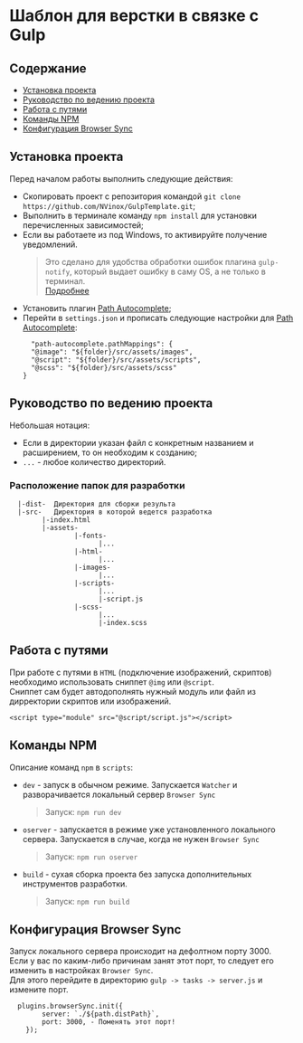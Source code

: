 # Шаблон для верстки в связке с Gulp

## Содержание

- [Установка проекта](#установка-проекта)
- [Руководство по ведению проекта](#руководство-по-ведению-проекта)
- [Работа с путями](#работа-с-путями)
- [Команды NPM](#команды-npm)
- [Конфигурация Browser Sync](#конфигурация-browser-sync)

## Установка проекта

Перед началом работы выполнить следующие действия:

- Скопировать проект с репозитория командой `git clone https://github.com/NVinox/GulpTemplate.git`;
- Выполнить в терминале команду `npm install` для установки перечисленных зависимостей;
- Если вы работаете из под Windows, то активируйте получение уведомлений.
  > Это сделано для удобства обработки ошибок плагина `gulp-notify`, который выдает ошибку в саму OS, а не только в терминал.<br>[Подробнее](https://www.npmjs.com/package/gulp-notify "Ссылка на пакет gulp-notify")
- Установить плагин [Path Autocomplete](https://marketplace.visualstudio.com/items?itemName=ionutvmi.path-autocomplete, "Ссылка на страницу плагина");
- Перейти в `settings.json` и прописать следующие настройки для [Path Autocomplete](https://marketplace.visualstudio.com/items?itemName=ionutvmi.path-autocomplete, "Ссылка на страницу плагина"):
  ```
    "path-autocomplete.pathMappings": {
  	"@image": "${folder}/src/assets/images",
  	"@script": "${folder}/src/assets/scripts",
  	"@scss": "${folder}/src/assets/scss"
  }
  ```

## Руководство по ведению проекта

Небольшая нотация:

- Если в директории указан файл с конкретным названием и расширением, то он необходим к созданию;
- `...` - любое количество директорий.

### Расположение папок для разработки

```
  |-dist-  Директория для сборки результа
  |-src-   Директория в которой ведется разработка
        |-index.html
        |-assets-
                |-fonts-
                      |...
                |-html-
                      |...
                |-images-
                      |...
                |-scripts-
                      |...
                      |-script.js
                |-scss-
                      |...
                      |-index.scss
```

## Работа с путями

При работе с путями в `HTML` (подключение изображений, скриптов) необходимо использовать сниппет `@img` или `@script`.<br>
Сниппет сам будет автодополнять нужный модуль или файл из дирректории скриптов или изображений.

```
<script type="module" src="@script/script.js"></script>
```

## Команды NPM

Описание команд `npm` в `scripts`:

- `dev` - запуск в обычном режиме. Запускается `Watcher` и разворачивается локальный сервер `Browser Sync`
  > Запуск: `npm run dev`
- `oserver` - запускается в режиме уже установленного локального сервера. Запускается в случае, когда не нужен `Browser Sync`
  > Запуск: `npm run oserver`
- `build` - сухая сборка проекта без запуска дополнительных инструментов разработки.
  > Запуск: `npm run build`

## Конфигурация Browser Sync

Запуск локального сервера происходит на дефолтном порту 3000.<br>
Если у вас по каким-либо причинам занят этот порт, то следует его изменить в настройках `Browser Sync`.<br>
Для этого перейдите в директорию `gulp -> tasks -> server.js` и измените порт.

```
  plugins.browserSync.init({
		server: `./${path.distPath}`,
		port: 3000, - Поменять этот порт!
	});
```
